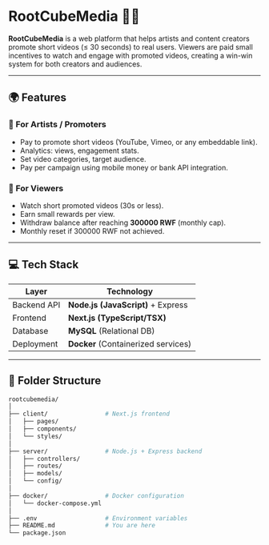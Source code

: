 # RootCubeMedia 🎥📣

**RootCubeMedia** is a web platform that helps artists and content creators promote short videos (≤ 30 seconds) to real users. Viewers are paid small incentives to watch and engage with promoted videos, creating a win-win system for both creators and audiences.

---

## 🌍 Features

### 👤 For Artists / Promoters
- Pay to promote short videos (YouTube, Vimeo, or any embeddable link).
- Analytics: views, engagement stats.
- Set video categories, target audience.
- Pay per campaign using mobile money or bank API integration.

### 👀 For Viewers
- Watch short promoted videos (30s or less).
- Earn small rewards per view.
- Withdraw balance after reaching **300000 RWF** (monthly cap).
- Monthly reset if 300000 RWF not achieved.

---

## 💻 Tech Stack

| Layer        | Technology               |
|-------------|---------------------------|
| Backend API | **Node.js (JavaScript)** + Express |
| Frontend    | **Next.js (TypeScript/TSX)** |
| Database    | **MySQL** (Relational DB) |
| Deployment  | **Docker** (Containerized services) |

---

## 📁 Folder Structure

```bash
rootcubemedia/
│
├── client/                # Next.js frontend
│   ├── pages/
│   ├── components/
│   └── styles/
│
├── server/                # Node.js + Express backend
│   ├── controllers/
│   ├── routes/
│   ├── models/
│   └── config/
│
├── docker/                # Docker configuration
│   └── docker-compose.yml
│
├── .env                   # Environment variables
├── README.md              # You are here
└── package.json
